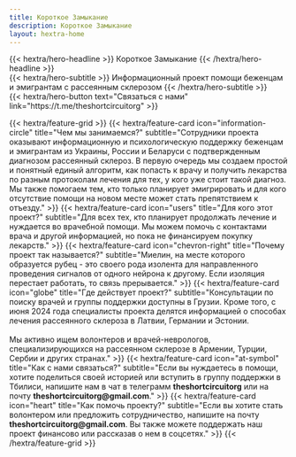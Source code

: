 ```yaml
---
title: Короткое Замыкание
description: Короткое Замыкание
layout: hextra-home
---
```


<div class="hx-mt-6 hx-mb-6">
{{< hextra/hero-headline >}}
Короткое Замыкание
{{< /hextra/hero-headline >}}
</div>

<div class="hx-mb-12">
{{< hextra/hero-subtitle >}}
  Информационный проект помощи беженцам и эмигрантам с рассеянным склерозом
{{< /hextra/hero-subtitle >}}
</div>

<div class="hx-mb-6">
{{< hextra/hero-button text="Связаться с нами" link="https://t.me/theshortcircuitorg" >}}
</div>

<div class="hx-mt-6"></div>

{{< hextra/feature-grid >}}
    {{< hextra/feature-card
         icon="information-circle"
         title="Чем мы занимаемся?"
         subtitle="Сотрудники проекта оказывают информационную и психологическую поддержку беженцам и эмигрантам из Украины, России и Беларуси с подтвержденным диагнозом рассеянный склероз. В первую очередь мы создаем простой и понятный единый алгоритм, как попасть к врачу и получить лекарства по разным протоколам лечения для тех, у кого уже стоит такой диагноз. Мы также помогаем тем, кто только планирует эмигрировать и для кого отсутствие помощи на новом месте может стать препятствием к отъезду."
    >}}
    {{< hextra/feature-card
         icon="users"
         title="Для кого этот проект?"
         subtitle="Для всех тех, кто планирует продолжать лечение и нуждается во врачебной помощи. Мы можем помочь с контактами врача и другой информацией, но пока не финансируем покупку лекарств."
    >}}
    {{< hextra/feature-card
         icon="chevron-right"
         title="Почему проект так называется?"
         subtitle="Миелин, на месте которого образуется рубец - это своего рода изолента для направленного проведения сигналов от одного нейрона к другому. Если изоляция перестает работать, то связь прерывается."
    >}}
    {{< hextra/feature-card
         icon="globe"
         title="Где действует проект?"
         subtitle="Консультации по поиску врачей и группы поддержки доступны в Грузии. Кроме того, с июня 2024 года специалисты проекта делятся информацией о способах лечения рассеянного склероза в Латвии, Германии и Эстонии.<br><br>Мы активно ищем волонтеров и врачей-неврологов, специализирующихся на рассеянном склерозе в Армении, Турции, Сербии и других странах."
    >}}
    {{< hextra/feature-card
         icon="at-symbol"
         title="Как с нами связаться?"
         subtitle="Если вы нуждаетесь в помощи, хотите поделиться своей историей или вступить в группу поддержки в Тбилиси, напишите нам в чат в телеграмм **theshortcircuitorg** или на почту **theshortcircuitorg\@gmail.com**."
    >}}
    {{< hextra/feature-card
         icon="heart"
         title="Как помочь проекту?"
         subtitle="Если вы хотите стать волонтером или предложить сотрудничество, напишите на почту **theshortcircuitorg\@gmail.com**. Вы также можете поддержать наш проект финансово или рассказав о нем в соцсетях."
    >}}
{{< /hextra/feature-grid >}}

